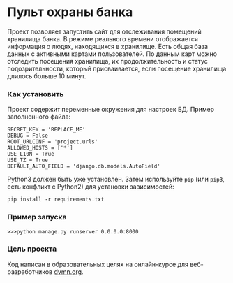 # Пульт охраны банка

Проект позволяет запустить сайт для отслеживания помещений хранилища банка. В режиме реального времени
отображается информация о людях, находящихся в хранилище. Есть общая база данных с активными картами пользователей.
По данным карт можно отследить посещения хранилища, их продолжительность и статус подозрительности, который присваивается, 
если посещение хранилища длилось больше 10 минут.

### Как установить

Проект содержит переменные окружения для настроек БД. Пример заполненного файла:
```angular2html
SECRET_KEY = 'REPLACE_ME'
DEBUG = False
ROOT_URLCONF = 'project.urls'
ALLOWED_HOSTS = ['*']
USE_L10N = True
USE_TZ = True
DEFAULT_AUTO_FIELD = 'django.db.models.AutoField'
```

Python3 должен быть уже установлен. 
Затем используйте `pip` (или `pip3`, есть конфликт с Python2) для установки зависимостей:
```
pip install -r requirements.txt
```
### Пример запуска
```angular2html
>>>python manage.py runserver 0.0.0.0:8000
```

### Цель проекта

Код написан в образовательных целях на онлайн-курсе для веб-разработчиков [dvmn.org](https://dvmn.org/).